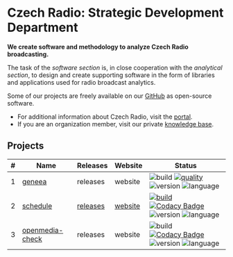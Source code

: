 # Czech Radio: Strategic Development Department

**We create software and methodology to analyze Czech Radio broadcasting.**
 
The task of the *software section* is, in close cooperation with the *analytical section*, to design and create supporting software in the form of libraries and applications used for radio broadcast analytics.

Some of our projects are freely available on our [GitHub](https://github.com/czech-radio/) as open-source software.

- For additional information about Czech Radio, visit the [portal](https://portal.rozhlas.cz/).
- If you are an organization member, visit our private [knowledge base](https://github.com/czech-radio/organization/).

## Projects

|#| Name | Releases | Website | Status |
|-|---------|----------|---------|--------|
|1| [geneea](https://github.com/czech-radio/geneea) |releases|website|![build](https://github.com/czech-radio/geneea/actions/workflows/main.yml/badge.svg) [![quality](https://app.codacy.com/project/badge/Grade/da3fb452af474ddc940eb0194da8b6f9)](https://www.codacy.com/gh/czech-radio/cro-geneea-sdk/dashboard?utm_source=github.com&utm_medium=referral&utm_content=czech-radio/cro-geneea-sdk&utm_campaign=Badge_Grade) ![version](https://img.shields.io/badge/version-0.6.0-blue.svg) ![language](https://img.shields.io/badge/language-Python_3.10+-blue.svg) 
|2| [schedule](https://github.com/czech-radio/schedule) | [releases](https://github.com/czech-radio/schedule/releases/) | [website](https://czech-radio.github.io/schedule) |[![build](https://github.com/czech-radio/schedule/actions/workflows/main.yml/badge.svg)](https://github.com/czech-radio/schedule/actions/workflows/main.yml) [![Codacy Badge](https://app.codacy.com/project/badge/Grade/b68c6f5c2e204ac2b56581625dd336d1)](https://www.codacy.com/gh/czech-radio/schedule/dashboard?utm_source=github.com&utm_medium=referral&utm_content=czech-radio/schedule&utm_campaign=Badge_Grade) ![version](https://img.shields.io/badge/version-1.1.0-blue.svg) ![language](https://img.shields.io/badge/language-Python_3.10+-blue.svg) 
|3|[openmedia-check](https://github.com/czech-radio/openmedia-check)|releases|website|![build](https://github.com/czech-radio/openmedia-check/actions/workflows/main.yml/badge.svg) [![Codacy Badge](https://app.codacy.com/project/badge/Grade/15f82cacc7424610be55b4b599f26f7d)](https://app.codacy.com/gh/czech-radio/openmedia-check/dashboard?utm_source=gh&utm_medium=referral&utm_content=&utm_campaign=Badge_grade) ![version](https://img.shields.io/badge/version-0.2.0-blue.svg) ![language](https://img.shields.io/badge/language-Go_1.19-blue.svg)
